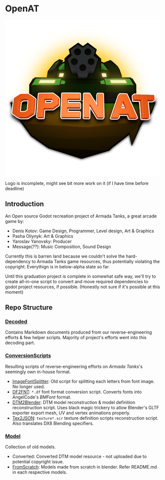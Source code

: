 # OpenAT

![](Model/FromScratch/logo.png)

Logo is incomplete, might see bit more work on it (if I have time before deadline)

## Introduction

An Open source Godot recreation project of Armada Tanks, a great arcade game by:

- Denis Kotov: Game Design, Programmer, Level design, Art & Graphics
- Pasha Oliynyk: Art & Graphics
- Yaroslav Yanovsky: Producer
- Message(??): Music Composition, Sound Design 

Currently this is barren land because we couldn't solve the hard-dependency to Armada Tanks game resources, thus potentially violating the copyright. Everythign is in below-alpha state so far.

Until this graduation project is complete in somewhat safe way, we'll try to create all-in-one script to convert and move required dependencies to godot project resources, if possible. (Honestly not sure if it's possible at this moment)

## Repo Structure

### [Decoded](Decoded)
Contains Markdown documents produced from our reverse-engineering efforts & few helper scripts.
Majority of project's efforts went into this decoding part.


### [ConversionScripts](ConversionScripts)
Resulting scripts of reverse-engineering efforts on *Armada Tanks*'s seemingly own in-house format.

- [ImageFontSplitter](ConversionScripts/ImageFontSplitter): Old script for splitting each letters from font image. No longer used.
- [DF2FNT](ConversionScripts/DF2FNT): `*.df` font format conversion script. Converts fonts into AngelCode's *BMFont* format.
- [DTM2Blender](ConversionScripts/DTM2Blender): DTM model reconstruction & model definition reconstruction script. Uses black magic trickery to allow Blender's GLTF exporter export mesh, UV and vertex animations properly.
- [Tex2JSON](ConversionScripts/Tex2JSON): `texture*.scr` texture definition scripts reconstruction script. Also translates DX8 Blending specifiers.  

### [Model](Model)
Collection of old models.

- Converted: Converted DTM model resource - not uploaded due to potential copyright issue.
- [FromScratch](Model/FromScratch): Models made from scratch in blender. Refer README.md in each respective models.
